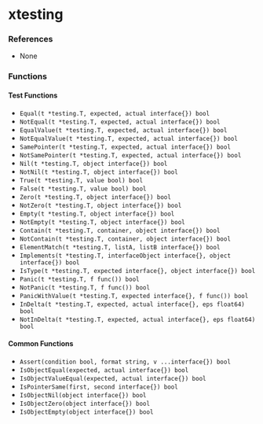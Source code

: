 # xtesting

### References

+ None

### Functions

#### Test Functions

+ `Equal(t *testing.T, expected, actual interface{}) bool`
+ `NotEqual(t *testing.T, expected, actual interface{}) bool`
+ `EqualValue(t *testing.T, expected, actual interface{}) bool`
+ `NotEqualValue(t *testing.T, expected, actual interface{}) bool`
+ `SamePointer(t *testing.T, expected, actual interface{}) bool`
+ `NotSamePointer(t *testing.T, expected, actual interface{}) bool`
+ `Nil(t *testing.T, object interface{}) bool`
+ `NotNil(t *testing.T, object interface{}) bool`
+ `True(t *testing.T, value bool) bool`
+ `False(t *testing.T, value bool) bool`
+ `Zero(t *testing.T, object interface{}) bool`
+ `NotZero(t *testing.T, object interface{}) bool`
+ `Empty(t *testing.T, object interface{}) bool`
+ `NotEmpty(t *testing.T, object interface{}) bool`
+ `Contain(t *testing.T, container, object interface{}) bool`
+ `NotContain(t *testing.T, container, object interface{}) bool`
+ `ElementMatch(t *testing.T, listA, listB interface{}) bool`
+ `Implements(t *testing.T, interfaceObject interface{}, object interface{}) bool`
+ `IsType(t *testing.T, expected interface{}, object interface{}) bool`
+ `Panic(t *testing.T, f func()) bool`
+ `NotPanic(t *testing.T, f func()) bool`
+ `PanicWithValue(t *testing.T, expected interface{}, f func()) bool`
+ `InDelta(t *testing.T, expected, actual interface{}, eps float64) bool`
+ `NotInDelta(t *testing.T, expected, actual interface{}, eps float64) bool`

#### Common Functions

+ `Assert(condition bool, format string, v ...interface{}) bool`
+ `IsObjectEqual(expected, actual interface{}) bool`
+ `IsObjectValueEqual(expected, actual interface{}) bool`
+ `IsPointerSame(first, second interface{}) bool`
+ `IsObjectNil(object interface{}) bool`
+ `IsObjectZero(object interface{}) bool`
+ `IsObjectEmpty(object interface{}) bool`
